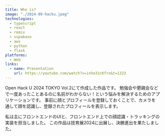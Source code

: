 ```yaml
---
title: Who is?
image: "./2024-09-hacku.jpeg"
technologies:
  - typescript
  - react
  - remix
  - supabase
  - aws
  - python
  - flask
platforms:
  - Web
links:
  - name: Presentation
    url: https://youtube.com/watch?v=inhe31cKfro&t=1323
---
```


Open Hack U 2024 TOKYO Vol.2にて作成した作品です。
勉強会や懇親会などで一度あったことあるのに名前がわからない！という悩みを解決するためのアプリケーションです。
事前に顔とプロフィールを登録しておくことで、カメラを通して顔を認識し、登録されたプロフィールを表示します。

私は主にフロントエンドのUIと、フロントエンド上での顔認識・トラッキングの実装を担当しました。
この作品は技育展2024に出展し、決勝進出を果たしました。
